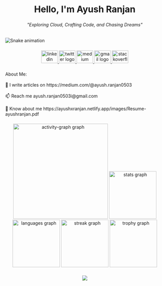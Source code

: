 <h1 align="center">Hello, I'm Ayush Ranjan</h1>

###

<h6 align="center">"Exploring Cloud, Crafting Code, and Chasing Dreams"</h6>

###

<img src="https://raw.githubusercontent.com/ayush-ranjan07/ayush-ranjan07/output/snake.svg" alt="Snake animation" />

###

<div align="center">
  <a href="www.linkedin.com/in/ayushranjan7" target="_blank">
    <img src="https://raw.githubusercontent.com/maurodesouza/profile-readme-generator/master/src/assets/icons/social/linkedin/default.svg" width="52" height="40" alt="linkedin logo"  />
  </a>
  <a href="https://twitter.com/Ayush_Ranjan07" target="_blank">
    <img src="https://raw.githubusercontent.com/maurodesouza/profile-readme-generator/master/src/assets/icons/social/twitter/default.svg" width="52" height="40" alt="twitter logo"  />
  </a>
  <a href="https://medium.com/@ayush.ranjan0503" target="_blank">
    <img src="https://raw.githubusercontent.com/maurodesouza/profile-readme-generator/master/src/assets/icons/social/medium/default.svg" width="52" height="40" alt="medium logo"  />
  </a>
  <a href="ayush.ranjan0503i@gmail.com" target="_blank">
    <img src="https://raw.githubusercontent.com/maurodesouza/profile-readme-generator/master/src/assets/icons/social/gmail/default.svg" width="52" height="40" alt="gmail logo"  />
  </a>
  <img src="https://raw.githubusercontent.com/maurodesouza/profile-readme-generator/master/src/assets/icons/social/stackoverflow/default.svg" width="52" height="40" alt="stackoverflow logo"  />
</div>

###

<p align="left">About Me:<br><br>📝 I write articles on https://medium.com/@ayush.ranjan0503<br><br>📫 Reach me ayush.ranjan0503i@gmail.com<br><br>📄 Know about me https://ayushxranjan.netlify.app/images/Resume-ayushranjan.pdf</p>

###

<div align="center">
  <img src="https://github-readme-activity-graph.vercel.app/graph?username=ayush-ranjan07&radius=16&theme=react&area=true&order=5&hide_border=true&hide_title=false&custom_title=Contribution%20Graph" height="300" alt="activity-graph graph"  />
  <img src="https://github-readme-stats.vercel.app/api?username=ayush-ranjan07&hide_title=true&hide_rank=true&show_icons=true&include_all_commits=true&count_private=true&disable_animations=false&theme=react&locale=en&hide_border=true&order=1" height="150" alt="stats graph"  />
  <img src="https://github-readme-stats.vercel.app/api/top-langs?username=ayush-ranjan07&locale=en&hide_title=true&layout=compact&card_width=320&langs_count=6&theme=react&hide_border=true&order=2" height="150" alt="languages graph"  />
  <img src="https://streak-stats.demolab.com?user=ayush-ranjan07&locale=en&mode=daily&theme=react&hide_border=true&border_radius=5&date_format=%5BY.%5Dn.j&order=3" height="150" alt="streak graph"  />
  <img src="https://github-profile-trophy.vercel.app?username=ayush-ranjan07&theme=onestar&column=-1&row=1&margin-w=8&margin-h=8&no-bg=true&no-frame=true&order=4" height="150" alt="trophy graph"  />
</div>

###

<div align="center">
  <img src="https://profile-counter.glitch.me/ayush-ranjan07/count.svg?"  />
</div>

###
